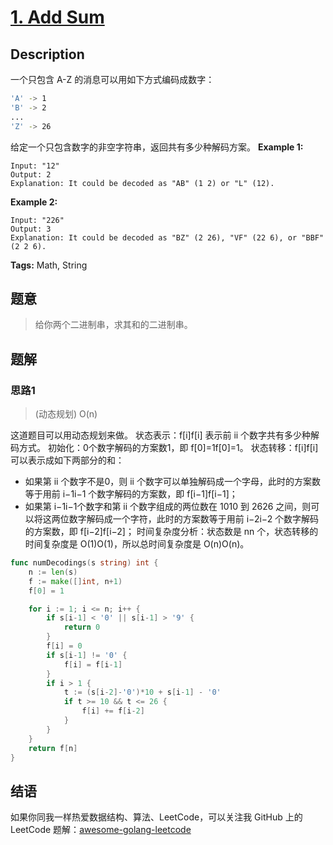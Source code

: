 # [1. Add Sum][title]

## Description
一个只包含 A-Z 的消息可以用如下方式编码成数字：
```bash
'A' -> 1
'B' -> 2
...
'Z' -> 26
```
给定一个只包含数字的非空字符串，返回共有多少种解码方案。
**Example 1:**

```
Input: "12"
Output: 2
Explanation: It could be decoded as "AB" (1 2) or "L" (12).
```

**Example 2:**

```
Input: "226"
Output: 3
Explanation: It could be decoded as "BZ" (2 26), "VF" (22 6), or "BBF" (2 2 6).
```

**Tags:** Math, String

## 题意
>给你两个二进制串，求其和的二进制串。

## 题解

### 思路1
> (动态规划) O(n)
>
这道题目可以用动态规划来做。
状态表示：f[i]f[i] 表示前 ii 个数字共有多少种解码方式。
初始化：0个数字解码的方案数1，即 f[0]=1f[0]=1。
状态转移：f[i]f[i] 可以表示成如下两部分的和：

- 如果第 ii 个数字不是0，则 ii 个数字可以单独解码成一个字母，此时的方案数等于用前 i−1i−1 个数字解码的方案数，即 f[i−1]f[i−1]；
- 如果第 i−1i−1个数字和第 ii 个数字组成的两位数在 1010 到 2626 之间，则可以将这两位数字解码成一个字符，此时的方案数等于用前 i−2i−2 个数字解码的方案数，即 f[i−2]f[i−2]；
时间复杂度分析：状态数是 nn 个，状态转移的时间复杂度是 O(1)O(1)，所以总时间复杂度是 O(n)O(n)。

```go
func numDecodings(s string) int {
	n := len(s)
	f := make([]int, n+1)
	f[0] = 1

	for i := 1; i <= n; i++ {
		if s[i-1] < '0' || s[i-1] > '9' {
			return 0
		}
		f[i] = 0
		if s[i-1] != '0' {
			f[i] = f[i-1]
		}
		if i > 1 {
			t := (s[i-2]-'0')*10 + s[i-1] - '0'
			if t >= 10 && t <= 26 {
				f[i] += f[i-2]
			}
		}
	}
	return f[n]
}
```

## 结语

如果你同我一样热爱数据结构、算法、LeetCode，可以关注我 GitHub 上的 LeetCode 题解：[awesome-golang-leetcode][me]

[title]: https://leetcode.com/problems/two-sum/description/
[me]: https://github.com/kylesliu/awesome-golang-algorithm

